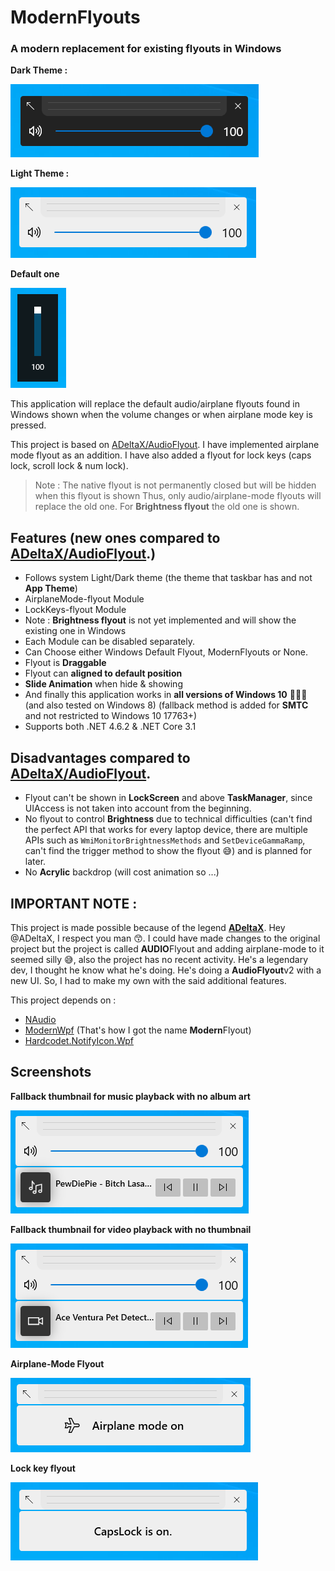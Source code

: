 # ModernFlyouts
### A modern replacement for existing flyouts in Windows

**Dark Theme :** 

![Audio_Dark](docs/images/Audio_Dark.png)

**Light Theme :** 

![Audio_Light](docs/images/Audio_Light.png)

**Default one**

![Audio_Old](docs/images/Audio_Old.png)

This application will replace the default audio/airplane flyouts found in Windows shown when the volume changes or when airplane mode key is pressed.

This project is based on [ADeltaX/AudioFlyout](https://github.com/ADeltaX/AudioFlyout). I have implemented airplane mode flyout as an addition. I have also added a flyout for lock keys (caps lock, scroll lock & num lock).

> Note : The native flyout is not permanently closed but will be hidden when this flyout is shown
> Thus, only audio/airplane-mode flyouts will replace the old one. For **Brightness flyout** the old one is shown.

## Features (new ones compared to [ADeltaX/AudioFlyout](https://github.com/ADeltaX/AudioFlyout).)
- Follows system Light/Dark theme (the theme that taskbar has and not **App Theme**)
- AirplaneMode-flyout Module
- LockKeys-flyout Module
- Note : **Brightness flyout** is not yet implemented and will show the existing one in Windows
- Each Module can be disabled separately.
- Can Choose either Windows Default Flyout, ModernFlyouts or None.
- Flyout is **Draggable**
- Flyout can **aligned to default position**
- **Slide Animation** when hide & showing
- And finally this application works in **all versions of Windows 10** 🎉🎉🎉 (and also tested on Windows 8) (fallback method is added for **SMTC** and not restricted to Windows 10 17763+)
- Supports both .NET 4.6.2 & .NET Core 3.1

## Disadvantages compared to [ADeltaX/AudioFlyout](https://github.com/ADeltaX/AudioFlyout).
- Flyout can't be shown in **LockScreen** and above **TaskManager**, since UIAccess is not taken into account from the beginning.
- No flyout to control **Brightness** due to technical difficulties (can't find the perfect API that works for every laptop device, there are multiple APIs such as `WmiMonitorBrightnessMethods` and `SetDeviceGammaRamp`, can't find the trigger method to show the flyout 😅) and is planned for later.
- No **Acrylic** backdrop (will cost animation so ...)

## IMPORTANT NOTE :
This project is made possible because of the legend **[ADeltaX](https://github.com/ADeltaX/)**.
Hey @ADeltaX, I respect you man 😙. I could have made changes to the original project but the project is called **AUDIO**Flyout and adding airplane-mode to it seemed silly 😅, also the project has no recent activity. He's a legendary dev, I thought he know what he's doing. He's doing a **AudioFlyout**v2 with a new UI. So, I had to make my own with the said additional features.

This project depends on : 
- [NAudio](https://github.com/naudio/NAudio)
- [ModernWpf](https://github.com/Kinnara/ModernWpf) (That's how I got the name **Modern**Flyout)
- [Hardcodet.NotifyIcon.Wpf]()

## Screenshots

**Fallback thumbnail for music playback with no album art**

![Audio_Session_Music_NoAlbumArt](docs/images/Audio_Session_Music_NoAlbumArt.png)

**Fallback thumbnail for video playback with no thumbnail**

![Audio_Session_Video_NoThumbnail](docs/images/Audio_Session_Video_NoThumbnail.png)

**Airplane-Mode Flyout**

![Airplane_On_Light](docs/images/Airplane_On_Light.png)

**Lock key flyout**

![LockKey_Caps_Light](docs/images/LockKey_Caps_Light.png)